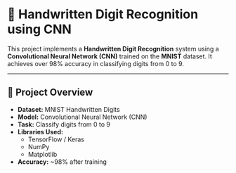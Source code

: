 # 📝 Handwritten Digit Recognition using CNN

This project implements a **Handwritten Digit Recognition** system using a **Convolutional Neural Network (CNN)** trained on the **MNIST** dataset. It achieves over 98% accuracy in classifying digits from 0 to 9.

---

## 📸 **Project Overview**

- **Dataset:** MNIST Handwritten Digits
- **Model:** Convolutional Neural Network (CNN)
- **Task:** Classify digits from 0 to 9
- **Libraries Used:**
    - TensorFlow / Keras
    - NumPy
    - Matplotlib
- **Accuracy:** ~98% after training

